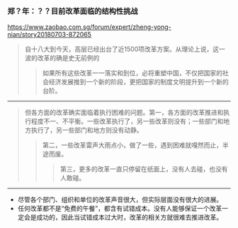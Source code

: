 ### 郑？年：？？目前改革面临的结构性挑战
https://www.zaobao.com.sg/forum/expert/zheng-yong-nian/story20180703-872065
>自十八大到今天，高层已经出台了近1500项改革方案。从理论上说，这一波的改革的确是史无前例的
>>如果所有这些改革一一落实和到位，必将重塑中国，不仅把国家的社会经济发展推到一个新的阶段，更把国家的制度文明提升到一个新的台阶。
---
>但各方面的改革确实面临着执行困难的问题。第一，各方面的改革推进和执行程度不一、不平衡。一些改革执行了，另一些改革则没有；一些部门和地方执行了，另一些部门和地方则没有动静。
>>第二，一些改革雷声大雨点小，做了一些，遇到困难就嘎然而止，半途而废。
>>>第三，更多的改革一直只停留在纸面上，没有人去碰，也没有人敢碰。
---
- 尽管各个部门、组织和单位的改革声音很大，但实际层面没有很大的进展。
- 任何改革都不是“免费的午餐”，都含有试错成本。没有人能够保证一个改革一定会是成功的，因此当试错成本过大时，改革的相关方就很难去推进改革。